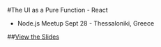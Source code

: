 #The UI as a Pure Function - React

- Node.js Meetup Sept 28 - Thessaloniki, Greece

##[View the Slides](https://vmasto.github.io/react-slides)
